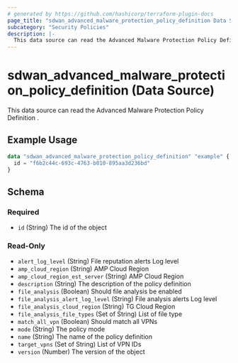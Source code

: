 ```yaml
---
# generated by https://github.com/hashicorp/terraform-plugin-docs
page_title: "sdwan_advanced_malware_protection_policy_definition Data Source - terraform-provider-sdwan"
subcategory: "Security Policies"
description: |-
  This data source can read the Advanced Malware Protection Policy Definition .
---
```


# sdwan_advanced_malware_protection_policy_definition (Data Source)

This data source can read the Advanced Malware Protection Policy Definition .

## Example Usage

```terraform
data "sdwan_advanced_malware_protection_policy_definition" "example" {
  id = "f6b2c44c-693c-4763-b010-895aa3d236bd"
}
```

<!-- schema generated by tfplugindocs -->
## Schema

### Required

- `id` (String) The id of the object

### Read-Only

- `alert_log_level` (String) File reputation alerts Log level
- `amp_cloud_region` (String) AMP Cloud Region
- `amp_cloud_region_est_server` (String) AMP Cloud Region
- `description` (String) The description of the policy definition
- `file_analysis` (Boolean) Should file analysis be enabled
- `file_analysis_alert_log_level` (String) File analysis alerts Log level
- `file_analysis_cloud_region` (String) TG Cloud Region
- `file_analysis_file_types` (Set of String) List of file type
- `match_all_vpn` (Boolean) Should match all VPNs
- `mode` (String) The policy mode
- `name` (String) The name of the policy definition
- `target_vpns` (Set of String) List of VPN IDs
- `version` (Number) The version of the object
